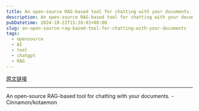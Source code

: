 ```yaml
---
title: An open-source RAG-based tool for chatting with your documents. 
description: An open-source RAG-based tool for chatting with your documents. - Cinnamon/kotaemon
pubDatetime: 2024-10-22T15:39:01+08:00
slug: an-open-source-rag-based-tool-for-chatting-with-your-documents
tags: 
  - opensource
  - AI
  - tool
  - chatgpt
  - RAG
---
```


[原文链接](https://github.com/Cinnamon/kotaemon)

---

An open-source RAG-based tool for chatting with your documents. - Cinnamon/kotaemon
